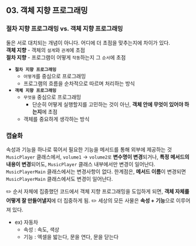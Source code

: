 ## 03. 객체 지향 프로그래밍

### 절차 지향 프로그래밍 vs. 객체 지향 프로그래밍
둘은 서로 대치되는 개념이 아니다. 어디에 더 초점을 맞추는지에 차이가 있다. <br>
**객체 지향** - 객체의 `설계`와 `관계`에 초점 <br>
**절차 지향** - 프로그램이 어떻게 `작동`하는지 그 `순서`에 초점

- **`절차 지향 프로그래밍`**
  - `어떻게`를 중심으로 프로그래밍
  - 프로그램의 흐름을 순차적으로 따르며 처리하는 방식
- **`객체 지향 프로그래밍`**
  - `무엇을` 중심으로 프로그래밍
    - 단순히 어떻게 실행할지를 고민하는 것이 아닌, **객체 안에 무엇이 있어야 하는지**에 초점
  - 객체를 중요하게 생각하는 방식

### 캡슐화
속성과 기능을 하나로 묶어서 필요한 기능을 메서드를 통해 외부에 제공하는 것
`MusicPlayer` 클래스에서, `volume1` -> `volume2로` **변수명이 변경**되거나, **특정 메서드의 내용이 변경**되어도, `MusicPlayer` 클래스 내부에서만 변경이 일어난다. `MusicPlayerMain` 클래스에서는 변경사항이 없다.
한계점은, **메서드 이름**이 변경되면 `MusicPlayerMain` 클래스에서도 변경이 일어난다.

✏️ 순서 자체에 집중했던 코드에서 객체 지향 프로그래밍을 도입하게 되면, **객체 자체를 어떻게 잘 만들어낼지**에 더 집중하게 됨.
✏️ 세상의 모든 사물은 **속성 + 기능**으로 이루어져 있다.
- ex) 자동차
  - 속성 : 속도, 색상
  - 기능 : 엑셀을 밟는다, 문을 연다, 문을 닫는다
